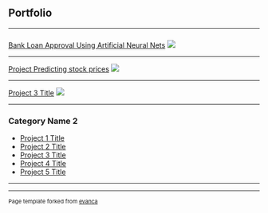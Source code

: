 ## Portfolio

---

###  

[Bank Loan Approval Using Artificial Neural Nets](http://sonashine.github.io/projects/Bank%20Loan%20Approval%20Using%20Artificial%20Neural%20Nets.html)
<img src="images/dummy_thumbnail.jpg?raw=true"/>

---
[Project Predicting stock prices](http://sonashine.github.io/projects/Project%20Predicting%20stock%20prices.html)
<img src="images/dummy_thumbnail.jpg?raw=true"/>

---
[Project 3 Title](http://example.com/)
<img src="images/dummy_thumbnail.jpg?raw=true"/>

---

### Category Name 2

- [Project 1 Title](http://example.com/)
- [Project 2 Title](http://example.com/)
- [Project 3 Title](http://example.com/)
- [Project 4 Title](http://example.com/)
- [Project 5 Title](http://example.com/)

---




---
<p style="font-size:11px">Page template forked from <a href="https://github.com/evanca/quick-portfolio">evanca</a></p>
<!-- Remove above link if you don't want to attibute -->

